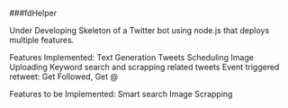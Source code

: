 ###fdHelper

Under Developing Skeleton of a Twitter bot using node.js that deploys multiple features. 

Features Implemented:
Text Generation
Tweets Scheduling
Image Uploading
Keyword search and scrapping related tweets
Event triggered retweet: Get Followed, Get @

Features to be Implemented:
Smart search
Image Scrapping


